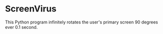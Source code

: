 # ScreenVirus
This Python program infinitely rotates the user's primary screen 90 degrees ever 0.1 second.

